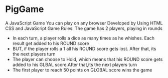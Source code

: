 # PigGame
A JavaScript Game You can play  on any browser Developed by Using HTML CSS and JavaScript
Game Rules:
The game has 2 players, playing in rounds
- In each turn, a player rolls a dice as many times as he whishes. Each result get added to his ROUND score
- BUT, if the player rolls a 1 all his ROUND score gets lost. After that, its the next players turn
- The player can choose to Hold, which means that his ROUND score gets added to his GLBAL score.After that,its the next players turn
- The first player to reach 50 points on GLOBAL score wins the game
